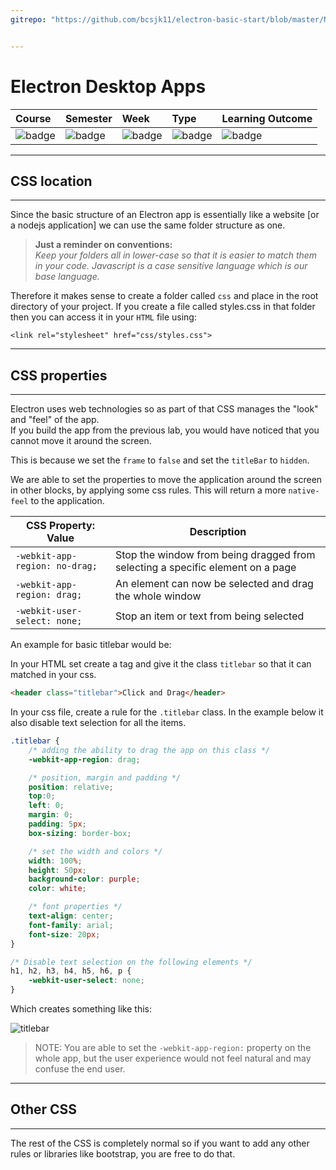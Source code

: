 ```yaml
---
gitrepo: "https://github.com/bcsjk11/electron-basic-start/blob/master/NOTES/02-css-rules.md"


---
```


# Electron Desktop Apps

| Course | Semester | Week | Type | Learning Outcome |
| :--- | :--- | :--- | :--- | :-- |
| ![badge](https://img.shields.io/badge/Course-COMP6001-0099cc.svg) |![badge](https://img.shields.io/badge/Semester-17B-red.svg) |![badge](https://img.shields.io/badge/Week-01-green.svg) | ![badge](https://img.shields.io/badge/Type-Notes-orange.svg) | ![badge](https://img.shields.io/badge/LO-1-yellow.svg)

---

## CSS location

---

Since the basic structure of an Electron app is essentially like a website [or a nodejs application] we can use the same folder structure as one.

> **Just a reminder on conventions:**<br>
*Keep your folders all in lower-case so that it is easier to match them in your code. Javascript is a case sensitive language which is our base language.*

Therefore it makes sense to create a folder called `css` and place in the root directory of your project. If you create a file called styles.css in that folder then you can access it in your `HTML` file using:

`<link rel="stylesheet" href="css/styles.css">`

---

## CSS properties

---

Electron uses web technologies so as part of that CSS manages the "look" and "feel" of the app.  
If you build the app from the previous lab, you would have noticed that you cannot move it around the screen.

This is because we set the `frame` to `false` and set the `titleBar` to `hidden`.

We are able to set the properties to move the application around the screen in other blocks, by applying some css rules. This will return a more `native-feel` to the application.

| CSS Property: Value | Description |
| --- | --- |
| `-webkit-app-region: no-drag;` | Stop the window from being dragged from selecting a specific element on a page |
| `-webkit-app-region: drag;` | An element can now be selected and drag the whole window |
| `-webkit-user-select: none;` | Stop an item or text from being selected |

An example for basic titlebar would be:

In your HTML set create a tag and give it the class `titlebar` so that it can matched in your css.

```html
<header class="titlebar">Click and Drag</header>
```
In your css file, create a rule for the `.titlebar` class. In the example below it also disable text selection for all the items.

```css
.titlebar {
    /* adding the ability to drag the app on this class */
    -webkit-app-region: drag;

    /* position, margin and padding */
    position: relative;
    top:0;
    left: 0;
    margin: 0;
    padding: 5px;
    box-sizing: border-box;

    /* set the width and colors */
    width: 100%;
    height: 50px;
    background-color: purple;
    color: white;

    /* font properties */
    text-align: center;
    font-family: arial;
    font-size: 20px;
}

/* Disable text selection on the following elements */
h1, h2, h3, h4, h5, h6, p {
    -webkit-user-select: none;
}
```

Which creates something like this:

![titlebar](../../images.Titlebar.gif)

> NOTE: You are able to set the `-webkit-app-region:` property on the whole app, but the user experience would not feel natural and may confuse the end user.

---

## Other CSS

---

The rest of the CSS is completely normal so if you want to add any other rules or libraries like bootstrap, you are free to do that.
